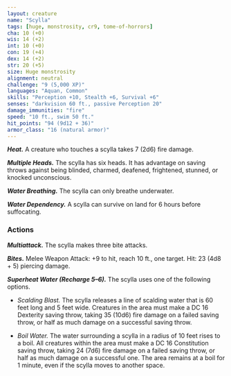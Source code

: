 ```yaml
---
layout: creature
name: "Scylla"
tags: [huge, monstrosity, cr9, tome-of-horrors]
cha: 10 (+0)
wis: 14 (+2)
int: 10 (+0)
con: 19 (+4)
dex: 14 (+2)
str: 20 (+5)
size: Huge monstrosity
alignment: neutral
challenge: "9 (5,000 XP)"
languages: "Aquan, Common"
skills: "Perception +10, Stealth +6, Survival +6"
senses: "darkvision 60 ft., passive Perception 20"
damage_immunities: "fire"
speed: "10 ft., swim 50 ft."
hit_points: "94 (9d12 + 36)"
armor_class: "16 (natural armor)"
---
```


***Heat.*** A creature who touches a scylla takes 7 (2d6) fire damage.

***Multiple Heads.*** The scylla has six heads. It has advantage on saving
throws against being blinded, charmed, deafened, frightened, stunned, or
knocked unconscious.

***Water Breathing.*** The scylla can only breathe underwater.

***Water Dependency.*** A scylla can survive on land for 6 hours before
suffocating.

### Actions

***Multiattack.*** The scylla makes three bite attacks.

***Bites.*** Melee Weapon Attack: +9 to hit, reach 10 ft., one target. Hit: 23
(4d8 + 5) piercing damage.

***Superheat Water (Recharge 5–6).*** The scylla uses one of the following
options.

* <i>Scalding Blast.</i> The scylla releases a line of scalding water that is 60 feet
long and 5 feet wide. Creatures in the area must make a DC 16 Dexterity
saving throw, taking 35 (10d6) fire damage on a failed saving throw, or
half as much damage on a successful saving throw.

* <i>Boil Water.</i> The water surrounding a scylla in a radius of 10 feet rises
to a boil. All creatures within the area must make a DC 16 Constitution
saving throw, taking 24 (7d6) fire damage on a failed saving throw, or
half as much damage on a successful one. The area remains at a boil for 1
minute, even if the scylla moves to another space.

